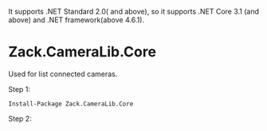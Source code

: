 
It supports .NET Standard 2.0( and above), so it supports .NET Core 3.1 (and above) and .NET framework(above 4.6.1).

# Zack.CameraLib.Core
Used for list connected cameras.

Step 1:

```
Install-Package Zack.CameraLib.Core
```

Step 2:
```csharp

```